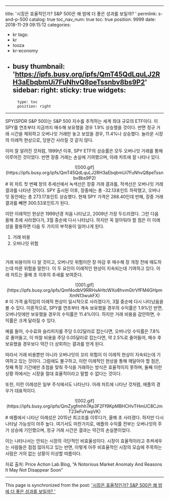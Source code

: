 
---
title: '시장은 효율적인가? S&P 500은 왜 밤에 더 좋은 성과를 보일까? '
permlink: s-and-p-500
catalog: true
toc_nav_num: true
toc: true
position: 9999
date: 2018-11-29 09:15:12
categories:
- kr
tags:
- kr
- tooza
- kr-economy
- busy
thumbnail: 'https://ipfs.busy.org/ipfs/QmT45QdLquLJ2RH3aEbqbmUi7FuNhvQ8peTssnbv8bs9P2'
sidebar:
    right:
        sticky: true
widgets:
    -
        type: toc
        position: right
---


  
SPY(SPDR S&P 500)는 S&P 500 지수를 추적하는 세계 최대 규모의 ETF이다. 이 SPY를 연초부터 지금까지 매수해 보유했을 경우 1.9% 상승했을 것이다. 반면 정규 거래 시간을 제외하고 오버나잇 거래만 놓고 보았을 경우, 11.4%나 상승했다. 놀라운 시장의 이례적 현상으로, 당분간 사라질 것 같지 않다. 
  
이미 잘 알려진 것처럼, 1999년 이후, SPY ETF의 상승률은 모두 오버나잇 거래를 통해 이루어진 것이었다. 반면 장중 거래는 손실에 기여했으며, 아래 차트에 잘 나타나 있다.

<center>
![000.gif](https://ipfs.busy.org/ipfs/QmT45QdLquLJ2RH3aEbqbmUi7FuNhvQ8peTssnbv8bs9P2)
</center>
#  
위 차트 첫 번째 창의 추세선에서 녹색선은 장중 거래 결과를, 적색선은 오버나잇 거래 결과를 나타낸 것이다. SPY 출시된 이후, 장중에는 총 -32.13포인트 하락했고, 오버나잇 동안에는 총 273.17포인트 상승했다. 현재 SPY 가격은 268.40인데 반해, 장중 거래 결과를 빼면 300.53포인트가 된다.
  
이런 이례적인 현상은 1999년경 처음 나타났고, 2009년 가장 두드러졌다. 그런 다음 올해 초에 사라졌다가, 3월 중순에 다시 나타났다. 하지만 꼭 알아둬야 할 점은 이 이례성을 활용하면 다음 두 가지의 부작용이 일어나게 된다.
  
1. 거래 비용
2. 오버나잇 위험
#  
거래 비용이야 다 알 것이고, 오버나잇 위험이란 장 마감 후 매수해 장 개정 전에 매도하는데 따른 위험을 말한다. 이 두 요인이 이례적인 현상이 지속되는데 기여하고 있다. 아래 차트는 올해 초 이후의 추세를 보여준다.

<center>
![001.gif](https://ipfs.busy.org/ipfs/Qmf4odbV9RRHsAHtcWXo8hvmGtrVfFM4GHpmXmN13wukFX)
</center>
#  
이 가격 움직임의 이례적 현상이 일시적으로 사라졌다가, 3월 중순에 다시 나타났음을 볼 수 있다. 이론적으로, SPY를 연초부터 계속 보유했을 경우의 수익률은 1.9%인 반면, 오버나잇에만 보유했을 경우의 수익률은 11.4%이다. 하지만 거래 비용을 감안하면, 수익률은 크게 달라질 수 있다. 
  
예를 들어, 수수료와 슬리피지를 주당 0.02달러로 잡는다면, 오버나잇 수익률은 7.8%로 줄어들고, 이 마찰 비용을 주당 0.05달러로 잡는다면, 약 2.5%로 줄어들어, 매수 후 보유했을 경우보다 약간 더 상회하는 결과를 얻게 된다.
  
따라서 거래 비용뿐만 아니라 오버나잇의 꼬리 위험이 이 이례적 현상이 지속되는데 기여하고 있는 것이다. 그럼에도 불구하고, 이런 이례적인 현상을 통해 깨달아야 할 점은, 첫째 특정 기간에만 초점을 맞춰 주식을 거래하는 방식은 효율적이지 못하며, 둘째 이런 상황 하에서는 시장을 절대 효율적이라고 말할 수 없다는 것이다.
  
또한, 이런 이례성은 일부 주식에서도 나타난다. 아래 차트에 나타난 것처럼, 애플의 경우가 대표적이다.
  
<center>
![002.gif](https://ipfs.busy.org/ipfs/QmZygfmhh7Ap3F2Ff9KpMBHCHvTHmUC8CJmT23eFuYwpVK)
</center>
#  
애플에서 나타난 이례성은 2015년 최고조를 이루다가, 올해 초 사라졌다. 하지만 다시 나타날 가능성이 아주 높다. 여기서도 마찬가지로, 애플의 수익률 전부는 오버나잇의 주가 상승에 기인했으며, 정규 거래 시간은 결과는 약간의 손실뿐이었다.
  
이는 나타나서는 안되는 시장의 극단적인 비효율성이다. 시장이 효율적이라고 추켜세우는 사람들은 점점 많아지고 있는 반면, 이렇게 아주 비효율적인 시장의 모습에 주목하는 사람은 거의 없는 상황이 이상할 따름이다.
  
자료 출처: Price Action Lab Blog, “A Notorious Market Anomaly And Reasons It May Not Disappear Soon”
 

- - -

This page is synchronized from the post: ['시장은 효율적인가? S&P 500은 왜 밤에 더 좋은 성과를 보일까? '](https://steemit.com/@pius.pius/s-and-p-500)

